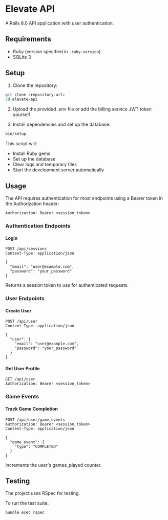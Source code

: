 # Elevate API

A Rails 8.0 API application with user authentication.

## Requirements

- Ruby (version specified in `.ruby-version`)
- SQLite 3

## Setup

1. Clone the repository:
```bash
git clone <repository-url>
cd elevate-api
```

2. Upload the provided .env file or add the billing service JWT token yourself

3. Install dependencies and set up the database:
```bash
bin/setup
```

This script will:
- Install Ruby gems
- Set up the database
- Clear logs and temporary files
- Start the development server automatically

## Usage

The API requires authentication for most endpoints using a Bearer token in the Authorization header:
```
Authorization: Bearer <session_token>
```

### Authentication Endpoints

#### Login
```
POST /api/sessions
Content-Type: application/json

{
  "email": "user@example.com",
  "password": "your_password"
}
```
Returns a session token to use for authenticated requests.

### User Endpoints

#### Create User
```
POST /api/user
Content-Type: application/json

{
  "user": {
    "email": "user@example.com",
    "password": "your_password"
  }
}
```

#### Get User Profile
```
GET /api/user
Authorization: Bearer <session_token>
```

### Game Events

#### Track Game Completion
```
POST /api/user/game_events
Authorization: Bearer <session_token>
Content-Type: application/json

{
  "game_event": {
    "type": "COMPLETED"
  }
}
```
Increments the user's games_played counter.

## Testing

The project uses RSpec for testing.

To run the test suite:
```bash
bundle exec rspec
```


